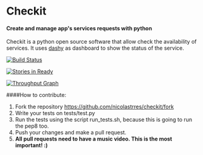 # Checkit
#### Create and manage app's services requests with python
Checkit is a python open source software that allow check the availability of services. It uses [dashy](https://github.com/thoughtworks.com/dashy) as dashboard to show the status of the service.


[![Build Status](https://snap-ci.com/nicolastrres/checkit/branch/master/build_image)](https://snap-ci.com/nicolastrres/checkit/branch/master)


[![Stories in Ready](https://badge.waffle.io/nicolastrres/checkit.svg?label=ready&title=Ready)](http://waffle.io/nicolastrres/checkit)

[![Throughput Graph](https://graphs.waffle.io/nicolastrres/checkit/throughput.svg)](https://waffle.io/nicolastrres/checkit/metrics)

####How to contribute:
1. Fork the repository https://github.com/nicolastrres/checkit/fork
2. Write your tests on tests/test.py
3. Run the tests using the script run_tests.sh, because this is going to run the pep8 too.
4. Push your changes and make a pull request.
5. **All pull requests need to have a music video. This is the most important! :)**
